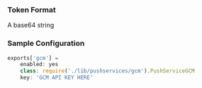 ### Token Format

A base64 string

### Sample Configuration

``` javascript
exports['gcm'] =
    enabled: yes
    class: require('./lib/pushservices/gcm').PushServiceGCM
    key: 'GCM API KEY HERE'
```
